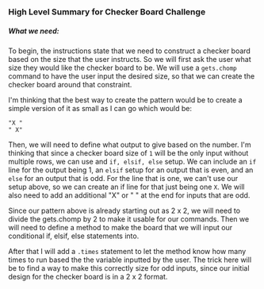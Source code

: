 ### High Level Summary for Checker Board Challenge

##### What we need:

To begin, the instructions state that we need to construct a checker board
based on the size that the user instructs. So we will first ask the user what size they would like the checker board to be. We will use a `gets.chomp` command to have the user input the desired size, so that we can create the checker board around that constraint.

I'm thinking that the best way to create the pattern would be to create a simple version of it as small as I can go which would be:
```
"X "
" X"
```

Then, we will need to define what output to give based on the number. I'm thinking that since a checker board size of `1` will be the only input without multiple rows, we can use and `if, elsif, else` setup. We can include an `if` line for the output being 1, an `elsif` setup for an output that is even, and an `else` for an output that is odd. For the line that is one, we can't use our setup above, so we can create an if line for that just being one `X`. We will also need to add an additional "X" or " " at the end for inputs that are odd.

Since our pattern above is already starting out as 2 x 2, we will need to divide the gets.chomp by 2 to make it usable for our commands. Then we will need to define a method to make the board that we will input our conditional if, elsif, else statements into.

After that I will add a `.times` statement to let the method know how many times to run based the the variable inputted by the user. The trick here will be to find a way to make this correctly size for odd inputs, since our initial design for the checker board is in a 2 x 2 format.
